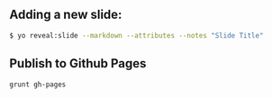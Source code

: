 ## Adding a new slide:

```bash
$ yo reveal:slide --markdown --attributes --notes "Slide Title"
```

## Publish to Github Pages

```bash
grunt gh-pages
```